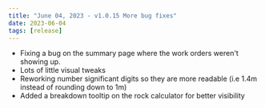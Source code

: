 ```yaml
---
title: "June 04, 2023 - v1.0.15 More bug fixes"
date: 2023-06-04
tags: [release]
---
```


* Fixing a bug on the summary page where the work orders weren't showing up.
* Lots of little visual tweaks
* Reworking number significant digits so they are more readable (i.e 1.4m instead of rounding down to 1m)
* Added a breakdown tooltip on the rock calculator for better visibility
